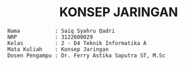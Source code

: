 <div align="center"><h1> KONSEP JARINGAN </h1></div>

    Nama           : Saiq Syahru Qadri
    NRP            : 3122600029
    Kelas          : 2 - D4 Teknik Informatika A
    Mata Kuliah    : Konsep Jaringan
    Dosen Pengampu : Dr. Ferry Astika Saputra ST, M.Sc
